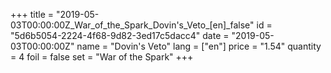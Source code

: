 +++
title = "2019-05-03T00:00:00Z_War_of_the_Spark_Dovin's_Veto_[en]_false"
id = "5d6b5054-2224-4f68-9d82-3ed17c5dacc4"
date = "2019-05-03T00:00:00Z"
name = "Dovin's Veto"
lang = ["en"]
price = "1.54"
quantity = 4
foil = false
set = "War of the Spark"
+++
